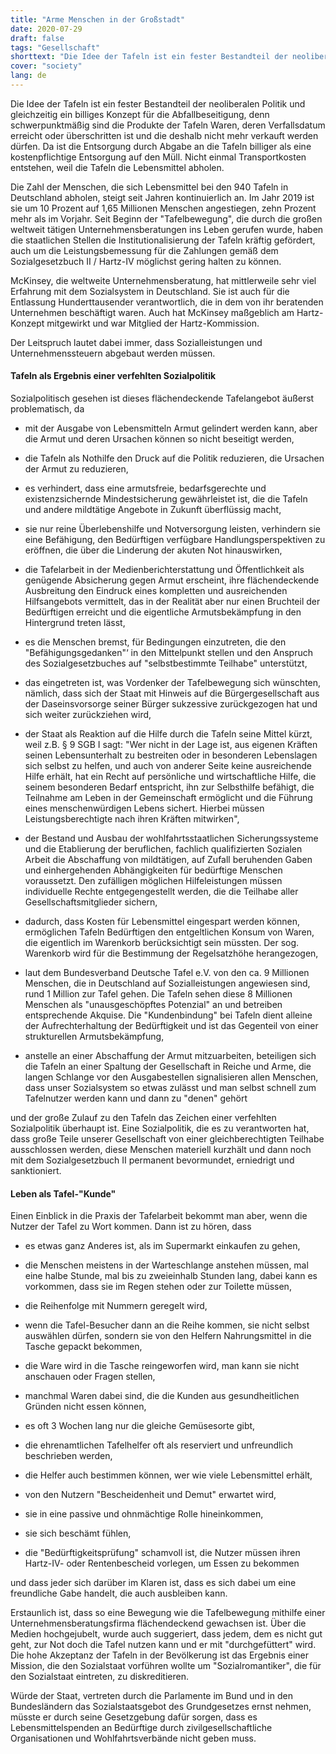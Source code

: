 ```yaml
---
title: "Arme Menschen in der Großstadt"
date: 2020-07-29
draft: false
tags: "Gesellschaft"
shorttext: "Die Idee der Tafeln ist ein fester Bestandteil der neoliberalen Politik und gleichzeitig ein billiges Konzept für die Abfallbeseitigung ..."
cover: "society"
lang: de
---
```


Die Idee der Tafeln ist ein fester Bestandteil der neoliberalen Politik und gleichzeitig ein billiges Konzept für die Abfallbeseitigung, denn schwerpunktmäßig sind die Produkte der Tafeln Waren, deren Verfallsdatum erreicht oder überschritten ist und die deshalb nicht mehr verkauft werden dürfen. Da ist die Entsorgung durch Abgabe an die Tafeln billiger als eine kostenpflichtige Entsorgung auf den Müll. Nicht einmal Transportkosten entstehen, weil die Tafeln die Lebensmittel abholen.

Die Zahl der Menschen, die sich Lebensmittel bei den 940 Tafeln in Deutschland abholen, steigt seit Jahren kontinuierlich an. Im Jahr 2019 ist sie um 10 Prozent auf 1,65 Millionen Menschen angestiegen, zehn Prozent mehr als im Vorjahr. Seit Beginn der "Tafelbewegung", die durch die großen weltweit tätigen Unternehmensberatungen ins Leben gerufen wurde, haben die staatlichen Stellen die Institutionalisierung der Tafeln kräftig gefördert, auch um die Leistungsbemessung für die Zahlungen gemäß dem Sozialgesetzbuch II / Hartz-IV möglichst gering halten zu können.

McKinsey, die weltweite Unternehmensberatung, hat mittlerweile sehr viel Erfahrung mit dem Sozialsystem in Deutschland. Sie ist auch für die Entlassung Hunderttausender verantwortlich, die in dem von ihr beratenden Unternehmen beschäftigt waren. Auch hat McKinsey maßgeblich am Hartz-Konzept mitgewirkt und war Mitglied der Hartz-Kommission.

Der Leitspruch lautet dabei immer, dass Sozialleistungen und Unternehmenssteuern abgebaut werden müssen.

#### Tafeln als Ergebnis einer verfehlten Sozialpolitik

Sozialpolitisch gesehen ist dieses flächendeckende Tafelangebot äußerst problematisch, da

  - mit der Ausgabe von Lebensmitteln Armut gelindert werden kann, aber die Armut und deren Ursachen können so nicht beseitigt werden,

  - die Tafeln als Nothilfe den Druck auf die Politik reduzieren, die Ursachen der Armut zu reduzieren,

  - es verhindert, dass eine armutsfreie, bedarfsgerechte und existenzsichernde Mindestsicherung gewährleistet ist, die die Tafeln und andere mildtätige Angebote in Zukunft überflüssig macht,

  - sie nur reine Überlebenshilfe und Notversorgung leisten, verhindern sie eine Befähigung, den Bedürftigen verfügbare Handlungsperspektiven zu eröffnen, die über die Linderung der akuten Not hinauswirken,

  - die Tafelarbeit in der Medienberichterstattung und Öffentlichkeit als genügende Absicherung gegen Armut erscheint, ihre flächendeckende Ausbreitung den Eindruck eines kompletten und ausreichenden Hilfsangebots vermittelt, das in der Realität aber nur einen Bruchteil der Bedürftigen erreicht und die eigentliche Armutsbekämpfung in den Hintergrund treten lässt,

  - es die Menschen bremst, für Bedingungen einzutreten, die den "Befähigungsgedanken"‘ in den Mittelpunkt stellen und den Anspruch des Sozialgesetzbuches auf "selbstbestimmte Teilhabe" unterstützt,

  - das eingetreten ist, was Vordenker der Tafelbewegung sich wünschten, nämlich, dass sich der Staat mit Hinweis auf die Bürgergesellschaft aus der Daseinsvorsorge seiner Bürger sukzessive zurückgezogen hat und sich weiter zurückziehen wird,

  - der Staat als Reaktion auf die Hilfe durch die Tafeln seine Mittel kürzt, weil z.B. § 9 SGB I sagt: "Wer nicht in der Lage ist, aus eigenen Kräften seinen Lebensunterhalt zu bestreiten oder in besonderen Lebenslagen sich selbst zu helfen, und auch von anderer Seite keine ausreichende Hilfe erhält, hat ein Recht auf persönliche und wirtschaftliche Hilfe, die seinem besonderen Bedarf entspricht, ihn zur Selbsthilfe befähigt, die Teilnahme am Leben in der Gemeinschaft ermöglicht und die Führung eines menschenwürdigen Lebens sichert. Hierbei müssen Leistungsberechtigte nach ihren Kräften mitwirken",

  - der Bestand und Ausbau der wohlfahrtsstaatlichen Sicherungssysteme und die Etablierung der beruflichen, fachlich qualifizierten Sozialen Arbeit die Abschaffung von mildtätigen, auf Zufall beruhenden Gaben und einhergehenden Abhängigkeiten für bedürftige Menschen voraussetzt. Den zufälligen möglichen Hilfeleistungen müssen individuelle Rechte entgegengestellt werden, die die Teilhabe aller Gesellschaftsmitglieder sichern,

  - dadurch, dass Kosten für Lebensmittel eingespart werden können, ermöglichen Tafeln Bedürftigen den entgeltlichen Konsum von Waren, die eigentlich im Warenkorb berücksichtigt sein müssten. Der sog. Warenkorb wird für die Bestimmung der Regelsatzhöhe herangezogen,

  - laut dem Bundesverband Deutsche Tafel e.V. von den ca. 9 Millionen Menschen, die in Deutschland auf Sozialleistungen angewiesen sind, rund 1 Million zur Tafel gehen. Die Tafeln sehen diese 8 Millionen Menschen als "unausgeschöpftes Potenzial" an und betreiben entsprechende Akquise. Die "Kundenbindung" bei Tafeln dient alleine der Aufrechterhaltung der Bedürftigkeit und ist das Gegenteil von einer strukturellen Armutsbekämpfung,

  - anstelle an einer Abschaffung der Armut mitzuarbeiten, beteiligen sich die Tafeln an einer Spaltung der Gesellschaft in Reiche und Arme, die langen Schlange vor den Ausgabestellen signalisieren allen Menschen, dass unser Sozialsystem so etwas zulässt und man selbst schnell zum Tafelnutzer werden kann und dann zu "denen" gehört

und der große Zulauf zu den Tafeln das Zeichen einer verfehlten Sozialpolitik überhaupt ist. Eine Sozialpolitik, die es zu verantworten hat, dass große Teile unserer Gesellschaft von einer gleichberechtigten Teilhabe ausschlossen werden, diese Menschen materiell kurzhält und dann noch mit dem Sozialgesetzbuch II permanent bevormundet, erniedrigt und sanktioniert.

#### Leben als Tafel-"Kunde"

Einen Einblick in die Praxis der Tafelarbeit bekommt man aber, wenn die Nutzer der Tafel zu Wort kommen. Dann ist zu hören, dass

  - es etwas ganz Anderes ist, als im Supermarkt einkaufen zu gehen,

  - die Menschen meistens in der Warteschlange anstehen müssen, mal eine halbe Stunde, mal bis zu zweieinhalb Stunden lang, dabei kann es vorkommen, dass sie im Regen stehen oder zur Toilette müssen,

  - die Reihenfolge mit Nummern geregelt wird,

  - wenn die Tafel-Besucher dann an die Reihe kommen, sie nicht selbst auswählen dürfen, sondern sie von den Helfern Nahrungsmittel in die Tasche gepackt bekommen,

  - die Ware wird in die Tasche reingeworfen wird, man kann sie nicht anschauen oder Fragen stellen,

  - manchmal Waren dabei sind, die die Kunden aus gesundheitlichen Gründen nicht essen können,

  - es oft 3 Wochen lang nur die gleiche Gemüsesorte gibt,

  - die ehrenamtlichen Tafelhelfer oft als reserviert und unfreundlich beschrieben werden,

  - die Helfer auch bestimmen können, wer wie viele Lebensmittel erhält,

  - von den Nutzern "Bescheidenheit und Demut" erwartet wird,

  - sie in eine passive und ohnmächtige Rolle hineinkommen,

  - sie sich beschämt fühlen,

  - die "Bedürftigkeitsprüfung" schamvoll ist, die Nutzer müssen ihren Hartz-IV- oder Rentenbescheid vorlegen, um Essen zu bekommen

und dass jeder sich darüber im Klaren ist, dass es sich dabei um eine freundliche Gabe handelt, die auch ausbleiben kann.

Erstaunlich ist, dass so eine Bewegung wie die Tafelbewegung mithilfe einer Unternehmensberatungsfirma flächendeckend gewachsen ist. Über die Medien hochgejubelt, wurde auch suggeriert, dass jedem, dem es nicht gut geht, zur Not doch die Tafel nutzen kann und er mit "durchgefüttert" wird. Die hohe Akzeptanz der Tafeln in der Bevölkerung ist das Ergebnis einer Mission, die den Sozialstaat vorführen wollte um "Sozialromantiker", die für den Sozialstaat eintreten, zu diskreditieren.

Würde der Staat, vertreten durch die Parlamente im Bund und in den Bundesländern das Sozialstaatsgebot des Grundgesetzes ernst nehmen, müsste er durch seine Gesetzgebung dafür sorgen, dass es Lebensmittelspenden an Bedürftige durch zivilgesellschaftliche Organisationen und Wohlfahrtsverbände nicht geben muss.
